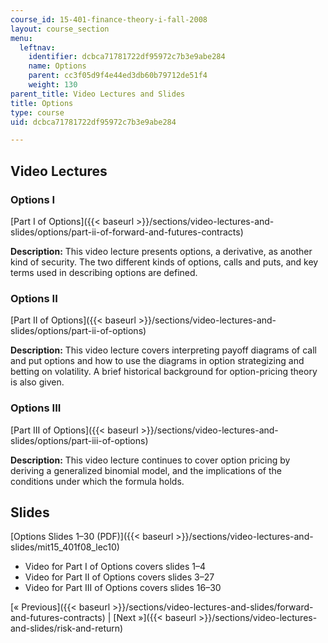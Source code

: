 ```yaml
---
course_id: 15-401-finance-theory-i-fall-2008
layout: course_section
menu:
  leftnav:
    identifier: dcbca71781722df95972c7b3e9abe284
    name: Options
    parent: cc3f05d9f4e44ed3db60b79712de51f4
    weight: 130
parent_title: Video Lectures and Slides
title: Options
type: course
uid: dcbca71781722df95972c7b3e9abe284

---
```


Video Lectures
--------------

### Options I

[Part I of Options]({{< baseurl >}}/sections/video-lectures-and-slides/options/part-ii-of-forward-and-futures-contracts)

**Description:** This video lecture presents options, a derivative, as another kind of security. The two different kinds of options, calls and puts, and key terms used in describing options are defined.

### Options II

[Part II of Options]({{< baseurl >}}/sections/video-lectures-and-slides/options/part-ii-of-options)

**Description:** This video lecture covers interpreting payoff diagrams of call and put options and how to use the diagrams in option strategizing and betting on volatility. A brief historical background for option-pricing theory is also given.

### Options III

[Part III of Options]({{< baseurl >}}/sections/video-lectures-and-slides/options/part-iii-of-options)

**Description:** This video lecture continues to cover option pricing by deriving a generalized binomial model, and the implications of the conditions under which the formula holds.

Slides
------

[Options Slides 1–30 (PDF)]({{< baseurl >}}/sections/video-lectures-and-slides/mit15_401f08_lec10)

*   Video for Part I of Options covers slides 1–4
*   Video for Part II of Options covers slides 3–27
*   Video for Part III of Options covers slides 16–30

[« Previous]({{< baseurl >}}/sections/video-lectures-and-slides/forward-and-futures-contracts) | [Next »]({{< baseurl >}}/sections/video-lectures-and-slides/risk-and-return)